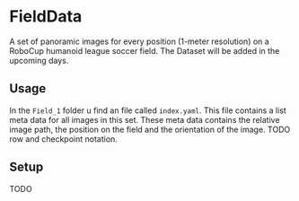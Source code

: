 # FieldData
A set of panoramic images for every position (1-meter resolution) on a RoboCup humanoid league soccer field. 
The Dataset will be added in the upcoming days.
## Usage
In the `Field_1` folder u find an file called `index.yaml`. This file contains a list meta data for all images in this set. These meta data contains the relative image path, the position on the field and the orientation of the image. TODO row and checkpoint notation.
## Setup
TODO